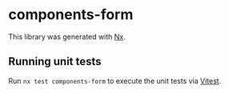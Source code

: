 # components-form

This library was generated with [Nx](https://nx.dev).

## Running unit tests

Run `nx test components-form` to execute the unit tests via [Vitest](https://vitest.dev/).
